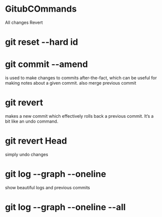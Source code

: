 # GitubCOmmands

All changes Revert 
# git reset --hard id

# git commit --amend
 is used to make changes to commits after-the-fact, which can be useful for making notes about a given commit.
also merge previous commit 
# git revert 
 makes a new commit which effectively rolls back a previous commit. It’s a bit like an undo command.
# git revert Head
simply undo changes
# git log --graph --oneline
show beautiful logs and previous commits 
# git log --graph --oneline --all
